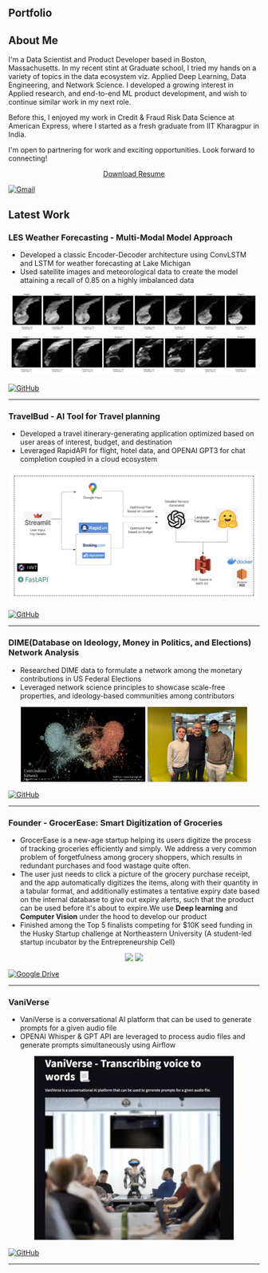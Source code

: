 ## Portfolio

## About Me

I'm a Data Scientist and Product Developer based in Boston, Massachusetts. In my recent stint at Graduate school, I tried my hands on a variety of topics in the data ecosystem viz. Applied Deep Learning, Data Engineering, and Network Science. I developed a growing interest in Applied research, and end-to-end ML product development, and wish to continue similar work in my next role.

Before this, I enjoyed my work in Credit & Fraud Risk Data Science at American Express, where I started as a fresh graduate from IIT Kharagpur in India.

I'm open to partnering for work and exciting opportunities. Look forward to connecting!

<div align=center>


  [Download Resume](/pdf/Resume_SG.pdf)


</div>

 [![Gmail](https://img.shields.io/badge/Gmail-D14836?style=for-the-badge&logo=gmail&logoColor=white)](mailto:goyal.shubh15@gmail.com)

## Latest Work 

### LES Weather Forecasting - Multi-Modal Model Approach
- Developed a classic Encoder-Decoder architecture using ConvLSTM and LSTM for weather forecasting at Lake Michigan 
- Used satellite images and meteorological data to create the model attaining a recall of 0.85 on a highly imbalanced data

<img src="images/Predictions1.png"/>
<img src="images/Predictions2.png"/>

[![GitHub](https://img.shields.io/badge/github-%23121011.svg?style=for-the-badge&logo=github&logoColor=white)](https://github.com/shu3hamiitkgp/LES-Precipitation-Forecasting-Multi-Modal-Architecture)

---
### TravelBud - AI Tool for Travel planning

- Developed a travel itinerary-generating application optimized based on user areas of interest, budget, and destination
- Leveraged RapidAPI for flight, hotel data, and OPENAI GPT3 for chat completion coupled in a cloud ecosystem

<img src="images/TravelBud_Architecture_Diagram.jpeg"/>

[![GitHub](https://img.shields.io/badge/github-%23121011.svg?style=for-the-badge&logo=github&logoColor=white)](https://github.com/shu3hamiitkgp/TravelBud)

---

### DIME(Database on Ideology, Money in Politics, and Elections) Network Analysis
- Researched DIME data to formulate a network among the monetary contributions in US Federal Elections
- Leveraged network science principles to showcase scale-free properties, and ideology-based communities among contributors 
<div align=center>
<img src="images/DIme Network 2012 Elections.png" width=250 height=150/> <img src="images/IMG_9671.JPG" width=200/>
</div>

[![GitHub](https://img.shields.io/badge/github-%23121011.svg?style=for-the-badge&logo=github&logoColor=white)](https://github.com/shu3hamiitkgp/DIME-Network-Analysis)

---
### Founder - GrocerEase: Smart Digitization of Groceries
- GrocerEase is a new-age startup helping its users digitize the process of tracking groceries efficiently and simply. We address a very common problem of forgetfulness among grocery shoppers, which results in redundant purchases and food wastage quite often.
- The user just needs to click a picture of the grocery purchase receipt, and the app automatically digitizes the items, along with their quantity in a tabular format, and additionally estimates a tentative expiry date based on the internal database to give out expiry alerts, such that the product can be used before it's about to expire.We use **Deep learning** and **Computer Vision** under the hood to develop our product
- Finished among the Top 5 finalists competing for $10K seed funding in the Husky Startup challenge at Northeastern University (A student-led startup incubator by the Entrepreneurship Cell)
<div align=center>
<img src="images/NCW00398.jpg" width=200/> <img src="images/NCW00606.jpg" width=200/> 
</div>

[![Google Drive](https://img.shields.io/badge/Google%20Drive-4285F4?style=for-the-badge&logo=googledrive&logoColor=white)](https://drive.google.com/file/d/16PXPgmUzvlOt_x3_S7xSzGZnyMC3hiVO/view?usp=drive_link)

---

### VaniVerse
- VaniVerse is a conversational AI platform that can be used to generate prompts for a given audio file
- OPENAI Whisper & GPT API are leveraged to process audio files and generate prompts simultaneously using Airflow 
<div align=center>
<img src="images/VaniVerse.png" width=400/>
</div>

[![GitHub](https://img.shields.io/badge/github-%23121011.svg?style=for-the-badge&logo=github&logoColor=white)](https://github.com/shu3hamiitkgp/VaniVerse)

---
